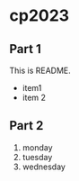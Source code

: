 # cp2023

## Part 1
This is README.
- item1
- item 2

## Part 2
1. monday
1. tuesday
1. wednesday




